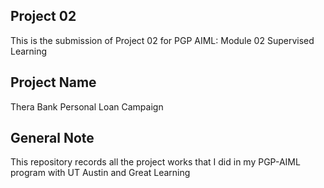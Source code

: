 ## Project 02
This is the submission of Project 02 for PGP AIML: Module 02 Supervised Learning

## Project Name
Thera Bank Personal Loan Campaign

## General Note
This repository records all the project works that I did in my PGP-AIML program with UT Austin and Great Learning
